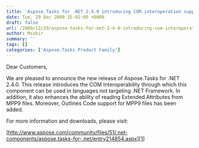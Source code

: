 ```yaml
---
title: 'Aspose.Tasks for .NET 2.4.0 introducing COM interoperation support, ability to read all Extended Attributes from MPP9 files and a number of enhancements'
date: Tue, 29 Dec 2009 15:02:00 +0000
draft: false
url: /2009/12/29/aspose-tasks-for-net-2-4-0-introducing-com-interoperation-support-ability-to-read-all-extended-attributes-from-mpp9-files-and-a-number-of-enhancements/
author: Msabir
summary: ''
tags: []
categories: ['Aspose.Tasks Product Family']
---
```


Dear Customers,

We are pleased to announce the new release of Aspose.Tasks for .NET 2.4.0. This release introduces the COM Interoperability through which this component can be used in languages not targeting .NET Framework. In addition, it also enhances the ability of reading Extended Attributes from MPP9 files. Moreover, Outlines Code support for MPP9 files has been added.

For more information and downloads, please visit:

[http://www.aspose.com/community/files/51/.net-components/aspose.tasks-for-.net/entry214854.aspx][1]




[1]: http://www.aspose.com/community/files/51/.net-components/aspose.tasks-for-.net/entry214854.aspx




